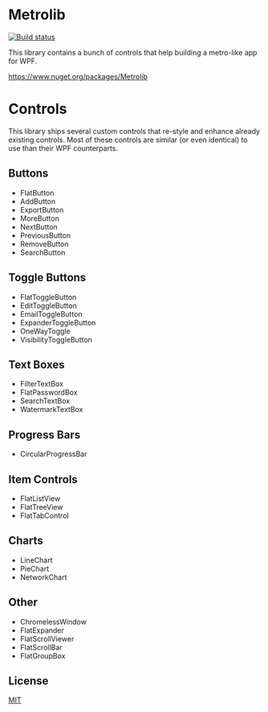 # Metrolib

[![Build status](https://ci.appveyor.com/api/projects/status/diccm1fst35n9xy7?svg=true)](https://ci.appveyor.com/project/Kittyfisto/metrolib)

This library contains a bunch of controls that help building a metro-like app for WPF.

https://www.nuget.org/packages/Metrolib

# Controls

This library ships several custom controls that re-style and enhance already existing controls.
Most of these controls are similar (or even identical) to use than their WPF counterparts.

## Buttons
* FlatButton
* AddButton
* ExportButton
* MoreButton
* NextButton
* PreviousButton
* RemoveButton
* SearchButton

## Toggle Buttons
* FlatToggleButton
* EditToggleButton
* EmailToggleButton
* ExpanderToggleButton
* OneWayToggle
* VisibilityToggleButton

## Text Boxes
* FilterTextBox
* FlatPasswordBox
* SearchTextBox
* WatermarkTextBox

## Progress Bars
* CircularProgressBar

## Item Controls

* FlatListView
* FlatTreeView
* FlatTabControl

## Charts

* LineChart
* PieChart
* NetworkChart

## Other

* ChromelessWindow
* FlatExpander
* FlatScrollViewer
* FlatScrollBar
* FlatGroupBox

## License

[MIT](http://opensource.org/licenses/MIT)
